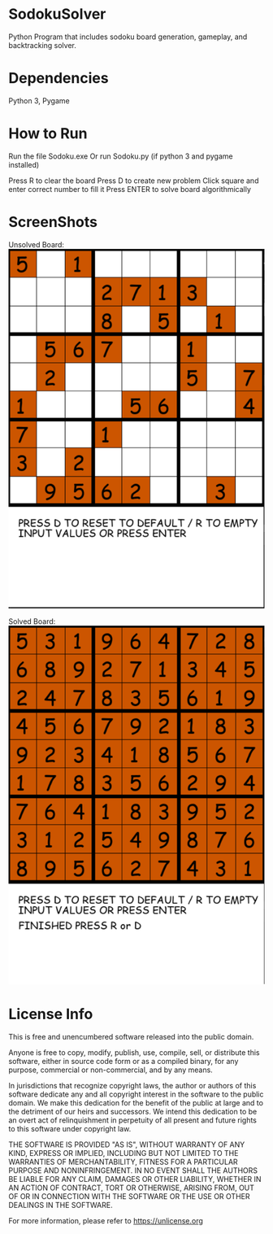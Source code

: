 # SodokuSolver
Python Program that includes sodoku board generation, gameplay, and backtracking solver.

# Dependencies
Python 3, Pygame

# How to Run
Run the file Sodoku.exe 
Or run Sodoku.py (if python 3 and pygame installed)

Press R to clear the board
Press D to create new problem
Click square and enter correct number to fill it
Press ENTER to solve board algorithmically

# ScreenShots
Unsolved Board:  
![alt text](https://github.com/KHodow677/SodokuSolver/blob/main/Assets/Screenshots/SodokuEmpty.PNG?raw=true)

Solved Board:  
![alt text](https://github.com/KHodow677/SodokuSolver/blob/main/Assets/Screenshots/SodokuFull.PNG?raw=true)

# License Info
This is free and unencumbered software released into the public domain.

Anyone is free to copy, modify, publish, use, compile, sell, or
distribute this software, either in source code form or as a compiled
binary, for any purpose, commercial or non-commercial, and by any
means.

In jurisdictions that recognize copyright laws, the author or authors
of this software dedicate any and all copyright interest in the
software to the public domain. We make this dedication for the benefit
of the public at large and to the detriment of our heirs and
successors. We intend this dedication to be an overt act of
relinquishment in perpetuity of all present and future rights to this
software under copyright law.

THE SOFTWARE IS PROVIDED "AS IS", WITHOUT WARRANTY OF ANY KIND,
EXPRESS OR IMPLIED, INCLUDING BUT NOT LIMITED TO THE WARRANTIES OF
MERCHANTABILITY, FITNESS FOR A PARTICULAR PURPOSE AND NONINFRINGEMENT.
IN NO EVENT SHALL THE AUTHORS BE LIABLE FOR ANY CLAIM, DAMAGES OR
OTHER LIABILITY, WHETHER IN AN ACTION OF CONTRACT, TORT OR OTHERWISE,
ARISING FROM, OUT OF OR IN CONNECTION WITH THE SOFTWARE OR THE USE OR
OTHER DEALINGS IN THE SOFTWARE.

For more information, please refer to <https://unlicense.org>
